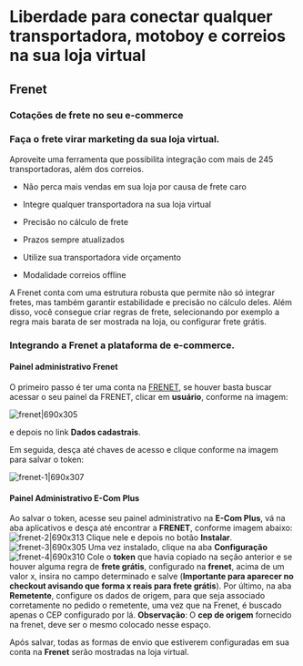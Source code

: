 # Liberdade para conectar qualquer transportadora, motoboy e correios na sua loja virtual

## Frenet

### Cotações de frete no seu e-commerce

### Faça o frete virar marketing da sua loja virtual. 

Aproveite uma ferramenta que possibilita integração com mais de 245 transportadoras, além dos correios.

* Não perca mais vendas em sua loja por causa de frete caro

* Integre qualquer transportadora na sua loja virtual

* Precisão no cálculo de frete

* Prazos sempre atualizados

* Utilize sua transportadora vide orçamento

* Modalidade correios offline

A Frenet conta com uma estrutura robusta que permite não só integrar fretes, mas também garantir estabilidade e precisão no cálculo deles. Além disso, você consegue criar regras de frete, selecionando por exemplo a regra mais barata de ser mostrada na loja, ou configurar frete grátis.

### Integrando a Frenet a plataforma de e-commerce.

#### Painel administrativo Frenet

O primeiro passo é ter uma conta na [FRENET](http://frenet.com.br), se houver basta buscar acessar o seu painel da FRENET, clicar em **usuário**, conforme na imagem:

![frenet|690x305](https://community.e-com.plus/uploads/default/original/2X/d/dae8d5c195bd943496300adea80b4f0fc96196ed.png)

e depois no link **Dados cadastrais**. 

Em seguida, desça até chaves de acesso e clique conforme na imagem para salvar o token:

![frenet-1|690x307](https://community.e-com.plus/uploads/default/original/2X/9/9484916929980ac23a5a5490302733917257d643.png) 

#### Painel Administrativo E-Com Plus

Ao salvar o token, acesse seu painel administrativo na **E-Com Plus**, vá na aba aplicativos e desça até encontrar a **FRENET**, conforme imagem abaixo:
![frenet-2|690x313](https://community.e-com.plus/uploads/default/original/2X/7/7a098d5a103e83ae4cffc642a5cab076d0cdd40c.png)
Clique nele e depois no botão **Instalar**.
![frenet-3|690x305](https://community.e-com.plus/uploads/default/original/2X/7/7c680f6f2110b573c1b32594d7e134a3ca7da42b.png) 
Uma vez instalado, clique na aba **Configuração**
![frenet-4|690x310](https://community.e-com.plus/uploads/default/original/2X/7/7e8d135ef7359d5e093daf3a6f8db8944c273ea9.png) 
Cole o **token** que havia copiado na seção anterior e se houver alguma regra de **frete grátis**, configurado na **frenet**, acima de um valor x, insira no campo determinado e salve (**Importante para aparecer no checkout avisando que forma x reais para frete grátis**).
Por último, na aba **Remetente**, configure os dados de origem, para que seja associado corretamente no pedido o remetente, uma vez que na Frenet, é buscado apenas o CEP configurado por lá. **Observação**: O **cep de origem** fornecido na frenet, deve ser o mesmo colocado nesse espaço.

Após salvar, todas as formas de envio que estiverem configuradas em sua conta na **Frenet** serão mostradas na loja virtual.
